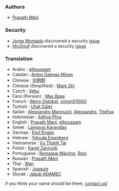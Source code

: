 ### Authors
* [Prasath Mani](https://github.com/prasathmani)
### Security
* [Jorge Morgado](https://github.com/jorgemorgado) discovered a security [issue](https://github.com/prasathmani/tinyfilemanager/issues/270)
* [hhc0null](https://github.com/hhc0null) discovered a security [issue](https://github.com/prasathmani/tinyfilemanager/issues/123)

### Translation

* Arabic : [elhoussam](https://github.com/elhoussam)
* Catalan : [Anton Dalmau Mines](https://github.com/adalmau)
* Chinese : [刘明野](https://github.com/liumingye)
* Chinese (Simplified) : [Mark Shi](https://github.com/LiarOnce)
* Czech : [Vebu](https://github.com/Vebu)
* Farsi (Persian) : [Max Base](https://github.com/BaseMax)
* French : [Rémy Detobel](https://github.com/detobel36), [simon511000](https://github.com/simon511000)
* Turkish : [Ufuk Güler](https://github.com/ufukguler)
* Italian : [Alessandro Marinuzzi](https://github.com/alecos71), [Alessandro](https://github.com/Ale32bit), [TheFax](https://github.com/TheFax)
* Indonesian : [Aditya Phra](https://github.com/adit)
* English : [Prasath Mani](https://github.com/prasathmani), [elhoussam](https://github.com/elhoussam)
* Greek : [Lampros Karavidas](https://github.com/karavidas)
* German : [Emil Engler](https://github.com/emilengler)
* Hebrew : [Yehuda Eisenberg](https://github.com/YehudaEi)
* Vietnamese : [Vu Thanh Tai](https://github.com/thanhtaivtt)
* Polish : [Kamil Zarzycki](https://github.com/hakersky)
* Portuguese : [Romaque Máximo](https://github.com/romaque), [Roni](https://github.com/Roni-Neto)
* Russian : [Prasath Mani](https://github.com/prasathmani)
* Thai : [Wan](https://github.com/mrwan200)
* Spanish : [Joaquín](https://github.com/jopiortiz)
* Slovak : [Jakub ADAMEC](https://github.com/jadamec)

if you think your name should be there, [contact us!](mailto:ccpprogrammers@gmail.com)